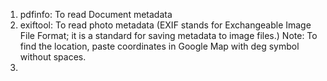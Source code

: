1. pdfinfo: To read Document metadata
2. exiftool: To read photo metadata (EXIF stands for Exchangeable Image File Format; it is a standard for saving metadata to image files.)
Note: To find the location, paste coordinates in Google Map with deg symbol without spaces.
3. 


